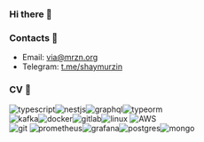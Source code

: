 ### Hi there 👋

### Contacts 💬
- Email: via@mrzn.org
- Telegram: [t.me/shaymurzin](https://t.me/shaymurzin)

### CV :eyes:

![typescript](https://img.shields.io/badge/TypeScript-3178c6.svg?&style=for-the-badge&logo=TypeScript&logoColor=white)![nestjs](https://img.shields.io/badge/nestjs-e0234e.svg?&style=for-the-badge&logo=nestjs&logoColor=white)![graphql](https://img.shields.io/badge/graphql-e632ad.svg?&style=for-the-badge&logo=GraphQL&logoColor=white)![typeorm](https://img.shields.io/badge/typeorm-fe0902.svg?&style=for-the-badge&logo=TypeORM&logoColor=white)  
![kafka](https://img.shields.io/badge/kafka%20-%23000000.svg?&style=for-the-badge&logo=apache%20kafka&logoColor=white)![docker](https://img.shields.io/badge/docker-%232496ED.svg?&style=for-the-badge&logo=docker&logoColor=white)![gitlab](https://img.shields.io/badge/GitLab-F0F0F0.svg?&style=for-the-badge&logo=gitlab&logoColor=white)![linux](https://img.shields.io/badge/Linux-fff.svg?&style=for-the-badge&logo=linux&logoColor=black) ![AWS](https://img.shields.io/badge/AWS-232f3e.svg?&style=for-the-badge&logo=amazon&logoColor=white)  
![git](https://img.shields.io/badge/git%20-%23F05033.svg?&style=for-the-badge&logo=git&logoColor=white)
![prometheus](https://img.shields.io/badge/prometheus%20-%23E6522C.svg?&style=for-the-badge&logo=prometheus&logoColor=white)![grafana](https://img.shields.io/badge/grafana-f0f0f0.svg?&style=for-the-badge&logo=grafana)![postgres](https://img.shields.io/badge/postgres-%23316192.svg?&style=for-the-badge&logo=postgresql&logoColor=white)![mongo](https://img.shields.io/badge/mongo-fff.svg?&style=for-the-badge&logo=mongodb)  
